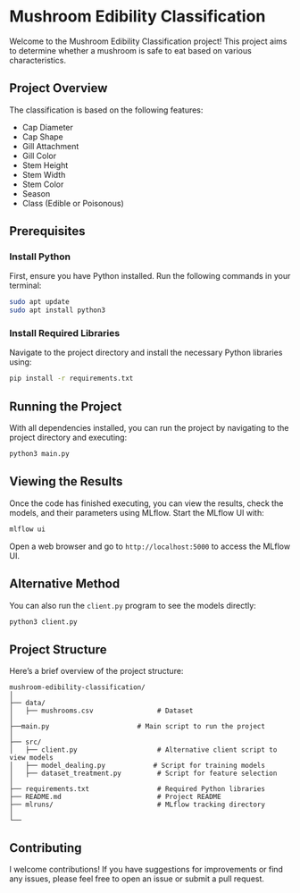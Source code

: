 # Mushroom Edibility Classification

Welcome to the Mushroom Edibility Classification project! This project aims to determine whether a mushroom is safe to eat based on various characteristics.

## Project Overview

The classification is based on the following features:
- Cap Diameter
- Cap Shape
- Gill Attachment
- Gill Color
- Stem Height
- Stem Width
- Stem Color
- Season
- Class (Edible or Poisonous)

## Prerequisites

### Install Python

First, ensure you have Python installed. Run the following commands in your terminal:

```bash
sudo apt update
sudo apt install python3
```

### Install Required Libraries

Navigate to the project directory and install the necessary Python libraries using:

```bash
pip install -r requirements.txt
```

## Running the Project

With all dependencies installed, you can run the project by navigating to the project directory and executing:

```bash
python3 main.py
```

## Viewing the Results

Once the code has finished executing, you can view the results, check the models, and their parameters using MLflow. Start the MLflow UI with:

```bash
mlflow ui
```

Open a web browser and go to `http://localhost:5000` to access the MLflow UI.

## Alternative Method

You can also run the `client.py` program to see the models directly:

```bash
python3 client.py
```

## Project Structure

Here’s a brief overview of the project structure:

```
mushroom-edibility-classification/
│
├── data/
│   ├── mushrooms.csv                # Dataset
│
├──main.py                      # Main script to run the project
│
├── src/
│   ├── client.py                    # Alternative client script to view models
│   ├── model_dealing.py            # Script for training models
│   ├── dataset_treatment.py         # Script for feature selection
│
├── requirements.txt                 # Required Python libraries
├── README.md                        # Project README
├── mlruns/                          # MLflow tracking directory
│
└── 
```

## Contributing

I welcome contributions! If you have suggestions for improvements or find any issues, please feel free to open an issue or submit a pull request.

